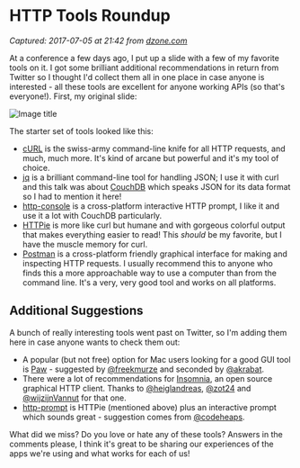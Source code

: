 # HTTP Tools Roundup

_Captured: 2017-07-05 at 21:42 from [dzone.com](https://dzone.com/articles/http-tools-roundup?edition=306229&utm_source=Daily%20Digest&utm_medium=email&utm_campaign=dd%202017-07-05)_

At a conference a few days ago, I put up a slide with a few of my favorite tools on it. I got some brilliant additional recommendations in return from Twitter so I thought I'd collect them all in one place in case anyone is interested - all these tools are excellent for anyone working APIs (so that's everyone!). First, my original slide:

![Image title](https://dzone.com/storage/temp/5799530-screen-shot-2017-07-03-at-51738-pm.png)

The starter set of tools looked like this:

  * [cURL](https://curl.haxx.se/) is the swiss-army command-line knife for all HTTP requests, and much, much more. It's kind of arcane but powerful and it's my tool of choice.
  * [jq](https://stedolan.github.io/jq/) is a brilliant command-line tool for handling JSON; I use it with curl and this talk was about [CouchDB](https://couchdb.apache.org/) which speaks JSON for its data format so I had to mention it here!
  * [http-console](https://github.com/cloudhead/http-console) is a cross-platform interactive HTTP prompt, I like it and use it a lot with CouchDB particularly.
  * [HTTPie](https://httpie.org/) is more like curl but humane and with gorgeous colorful output that makes everything easier to read! This _should_ be my favorite, but I have the muscle memory for curl.
  * [Postman](https://www.getpostman.com/) is a cross-platform friendly graphical interface for making and inspecting HTTP requests. I usually recommend this to anyone who finds this a more approachable way to use a computer than from the command line. It's a very, very good tool and works on all platforms.

## Additional Suggestions

A bunch of really interesting tools went past on Twitter, so I'm adding them here in case anyone wants to check them out:

  * A popular (but not free) option for Mac users looking for a good GUI tool is [Paw](https://paw.cloud/client) \- suggested by [@freekmurze](https://twitter.com/freekmurze) and seconded by [@akrabat](https://twitter.com/akrabat).
  * There were a lot of recommendations for [Insomnia](https://insomnia.rest/), an open source graphical HTTP client. Thanks to [@heiglandreas](https://twitter.com/heiglandreas), [@zot24](https://twitter.com/zot24) and [@wijzijnVannut](https://twitter.com/wijzijnVannut) for that one.
  * [http-prompt](https://github.com/eliangcs/http-prompt) is HTTPie (mentioned above) plus an interactive prompt which sounds great - suggestion comes from [@codeheaps](https://twitter.com/codeheaps).

What did we miss? Do you love or hate any of these tools? Answers in the comments please, I think it's great to be sharing our experiences of the apps we're using and what works for each of us!
